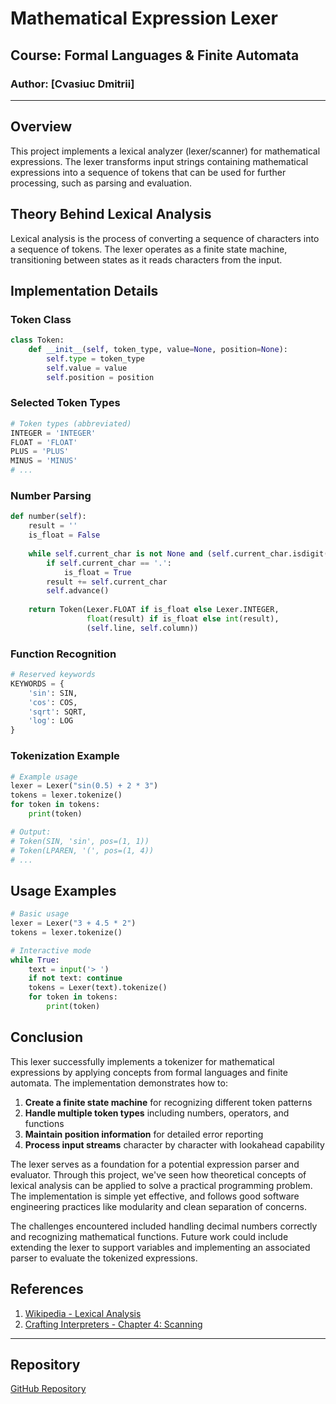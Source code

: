 # Mathematical Expression Lexer

## Course: Formal Languages & Finite Automata
### Author: [Cvasiuc Dmitrii]

---

## Overview
This project implements a lexical analyzer (lexer/scanner) for mathematical expressions. The lexer transforms input strings containing mathematical expressions into a sequence of tokens that can be used for further processing, such as parsing and evaluation.

## Theory Behind Lexical Analysis

Lexical analysis is the process of converting a sequence of characters into a sequence of tokens. The lexer operates as a finite state machine, transitioning between states as it reads characters from the input.

## Implementation Details

### Token Class

```python
class Token:
    def __init__(self, token_type, value=None, position=None):
        self.type = token_type
        self.value = value
        self.position = position
```

### Selected Token Types

```python
# Token types (abbreviated)
INTEGER = 'INTEGER'
FLOAT = 'FLOAT'
PLUS = 'PLUS'
MINUS = 'MINUS'
# ...
```

### Number Parsing

```python
def number(self):
    result = ''
    is_float = False
    
    while self.current_char is not None and (self.current_char.isdigit() or self.current_char == '.'):
        if self.current_char == '.':
            is_float = True
        result += self.current_char
        self.advance()
        
    return Token(Lexer.FLOAT if is_float else Lexer.INTEGER, 
                 float(result) if is_float else int(result), 
                 (self.line, self.column))
```

### Function Recognition

```python
# Reserved keywords
KEYWORDS = {
    'sin': SIN,
    'cos': COS,
    'sqrt': SQRT,
    'log': LOG
}
```

### Tokenization Example

```python
# Example usage
lexer = Lexer("sin(0.5) + 2 * 3")
tokens = lexer.tokenize()
for token in tokens:
    print(token)

# Output:
# Token(SIN, 'sin', pos=(1, 1))
# Token(LPAREN, '(', pos=(1, 4))
# ...
```

## Usage Examples

```python
# Basic usage
lexer = Lexer("3 + 4.5 * 2")
tokens = lexer.tokenize()

# Interactive mode
while True:
    text = input('> ')
    if not text: continue
    tokens = Lexer(text).tokenize()
    for token in tokens:
        print(token)
```

## Conclusion

This lexer successfully implements a tokenizer for mathematical expressions by applying concepts from formal languages and finite automata. The implementation demonstrates how to:

1. **Create a finite state machine** for recognizing different token patterns
2. **Handle multiple token types** including numbers, operators, and functions
3. **Maintain position information** for detailed error reporting
4. **Process input streams** character by character with lookahead capability

The lexer serves as a foundation for a potential expression parser and evaluator. Through this project, we've seen how theoretical concepts of lexical analysis can be applied to solve a practical programming problem. The implementation is simple yet effective, and follows good software engineering practices like modularity and clean separation of concerns.

The challenges encountered included handling decimal numbers correctly and recognizing mathematical functions. Future work could include extending the lexer to support variables and implementing an associated parser to evaluate the tokenized expressions.

## References

1. [Wikipedia - Lexical Analysis](https://en.wikipedia.org/wiki/Lexical_analysis)
2. [Crafting Interpreters - Chapter 4: Scanning](https://craftinginterpreters.com/scanning.html)

---

## Repository

[GitHub Repository](https://github.com/dmitrycvs/Lexer)
